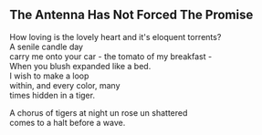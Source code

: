 The Antenna Has Not Forced The Promise
--------------------------------------
How loving is the lovely heart and it's eloquent torrents?  
A senile candle day  
carry me onto your car - the tomato of my breakfast -  
When you blush expanded like a bed.  
I wish to make a loop  
within, and every color, many  
times hidden in a tiger.  
  
A chorus of tigers at night un rose un shattered  
comes to a halt before a wave.  
